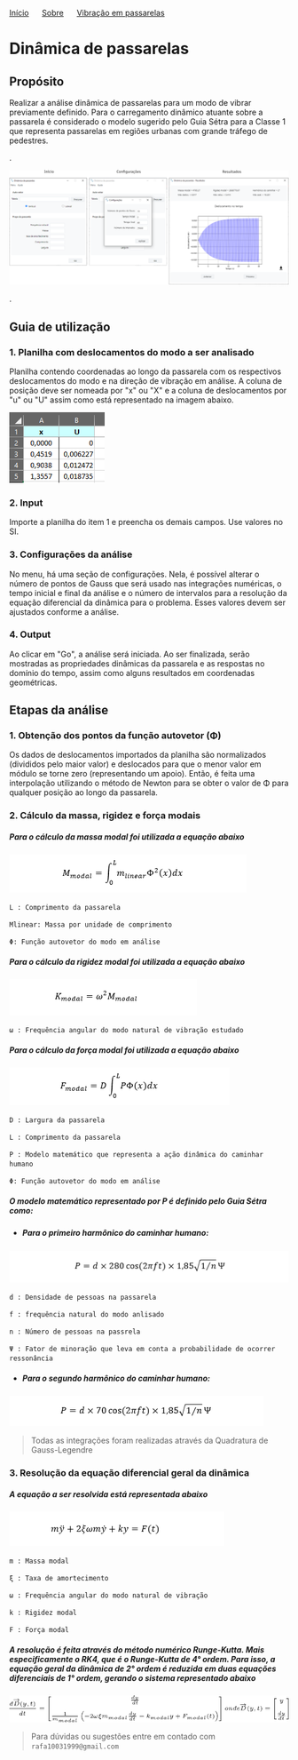 [Início](./) &nbsp;&nbsp;&nbsp;&nbsp;  [Sobre](./about.html) &nbsp;&nbsp;&nbsp;&nbsp; [Vibração em passarelas](./gallery.html)

# Dinâmica de passarelas 



## Propósito

Realizar a análise dinâmica de passarelas para um modo de vibrar previamente definido. Para o carregamento dinâmico atuante   sobre a passarela é considerado o modelo sugerido pelo Guia Sétra para a Classe 1 que representa passarelas em regiões  urbanas com grande tráfego de pedestres.

.

![Interface](https://github.com/Rfaelv/Dinpass/blob/main/assets/interface.png?raw=true)

.

## Guia de utilização

### 1. Planilha com deslocamentos do modo a ser analisado

Planilha contendo coordenadas ao longo da passarela com os respectivos deslocamentos do modo e na direção de vibração em análise. A coluna de posição deve ser nomeada por "x" ou "X" e a coluna de deslocamentos por "u" ou "U" assim como está representado na imagem abaixo.

![](https://github.com/Rfaelv/Dinpass/blob/main/assets/exemplo-planilha.PNG?raw=true)

### 2. Input

Importe a planilha do item 1 e preencha os demais campos. Use valores no SI.

### 3. Configurações da análise

No menu, há uma seção de configurações. Nela, é possível alterar o número de pontos de Gauss que será usado nas integrações numéricas, o tempo inicial e final da análise e o número de intervalos para a resolução da equação diferencial da dinâmica para o problema. Esses valores devem ser ajustados conforme a análise.

### 4. Output

Ao clicar em "Go", a análise será iniciada. Ao ser finalizada, serão mostradas as propriedades dinâmicas da passarela e as respostas no domínio do tempo, assim como alguns resultados em coordenadas geométricas.



## Etapas da análise

### 1. Obtenção dos pontos da função autovetor (Φ)

Os dados de deslocamentos importados da planilha são normalizados (divididos pelo maior valor) e deslocados para que o menor valor em módulo se torne zero (representando um apoio). Então, é feita uma interpolação utilizando o método de Newton para se obter o valor de Φ para qualquer posição ao longo da passarela.

### 2. Cálculo da massa, rigidez e força modais

##### Para o cálculo da massa modal foi utilizada a equação abaixo

![](https://github.com/Rfaelv/Dinpass/blob/main/assets/massaModal.PNG?raw=true)

`L : Comprimento da passarela`

`Mlinear: Massa por unidade de comprimento`

`Φ: Função autovetor do modo em análise`

##### Para o cálculo da rigidez modal foi utilizada a equação abaixo

![](https://github.com/Rfaelv/Dinpass/blob/main/assets/rigidezModal.PNG?raw=true)

`ω : Frequência angular do modo natural de vibração estudado`

##### Para o cálculo da força modal foi utilizada a equação abaixo

![](https://github.com/Rfaelv/Dinpass/blob/main/assets/for%C3%A7aModal.PNG?raw=true)

`D : Largura da passarela`

`L : Comprimento da passarela`

`P : Modelo matemático que representa a ação dinâmica do caminhar humano`

`Φ: Função autovetor do modo em análise`

##### O modelo matemático representado por P é definido pelo Guia Sétra como:

- ##### Para o primeiro harmônico do caminhar humano:

![](https://github.com/Rfaelv/Dinpass/blob/main/assets/harmonico1.PNG?raw=true)

`d : Densidade de pessoas na passarela`

`f : frequência natural do modo anlisado`

`n : Número de pessoas na passrela`

`Ψ : Fator de minoração que leva em conta a probabilidade de ocorrer ressonância`


- ##### Para o segundo harmônico do caminhar humano:

![](https://github.com/Rfaelv/Dinpass/blob/main/assets/harmonico2.PNG?raw=true)

>Todas as integrações foram realizadas através da Quadratura de Gauss-Legendre

### 3. Resolução da equação diferencial geral da dinâmica

##### A equação a ser resolvida está representada abaixo

![](https://github.com/Rfaelv/Dinpass/blob/main/assets/eqGeralDinamica.PNG?raw=true)

`m : Massa modal`

`ξ : Taxa de amortecimento`

`ω : Frequência angular do modo natural de vibração`

`k : Rigidez modal`

`F : Força modal`

##### A resolução é feita através do método numérico Runge-Kutta. Mais especificamente o RK4, que é o Runge-Kutta de 4° ordem. Para isso, a equação geral da dinâmica de 2° ordem é reduzida em duas equações diferenciais de 1° ordem, gerando o sistema representado abaixo

![](https://github.com/Rfaelv/Dinpass/blob/main/assets/eqGeralDinamica-sistema.PNG?raw=true)

> Para dúvidas ou sugestões entre em contado com `rafa10031999@gmail.com`
